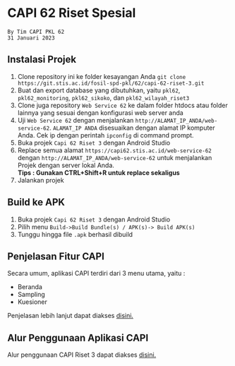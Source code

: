 # CAPI 62 Riset Spesial

```
By Tim CAPI PKL 62
31 Januari 2023
```

## Instalasi Projek

1. Clone repository ini ke folder kesayangan Anda `git clone https://git.stis.ac.id/fosil-spd-pkl/62/capi-62-riset-3.git`
2. Buat dan export database yang dibutuhkan, yaitu `pkl62`, `pkl62_monitoring`, `pkl62_sikoko`, dan `pkl62_wilayah_riset3`
3. Clone juga repository `Web Service 62` ke dalam folder htdocs atau folder lainnya yang sesuai dengan konfigurasi web server anda
4. Uji `Web Service 62` dengan menjalankan `http://ALAMAT_IP_ANDA/web-service-62`. `ALAMAT_IP ANDA` disesuaikan dengan alamat IP komputer Anda. Cek ip dengan perintah `ipconfig` di command prompt.
5. Buka projek `Capi 62 Riset 3` dengan Android Studio
6. Replace semua alamat `https://capi62.stis.ac.id/web-service-62` dengan `http://ALAMAT_IP_ANDA/web-service-62` untuk menjalankan Projek dengan server lokal Anda. <br>**Tips : Gunakan CTRL+Shift+R untuk replace sekaligus**
7. Jalankan projek

## Build ke APK

1. Buka projek `Capi 62 Riset 3` dengan Android Studio
2. Pilih menu `Build->Build Bundle(s) / APK(s)-> Build APK(s)`
3. Tunggu hingga file `.apk` berhasil dibuild

## Penjelasan Fitur CAPI

Secara umum, aplikasi CAPI terdiri dari 3 menu utama, yaitu :

- Beranda
- Sampling
- Kuesioner

Penjelasan lebih lanjut dapat diakses [disini.](https://youtu.be/-o9vAhG32PQ)

## Alur Penggunaan Aplikasi CAPI

Alur penggunaan CAPI Riset 3 dapat diakses [disini.](https://youtu.be/_aSE4-SQdL8)
